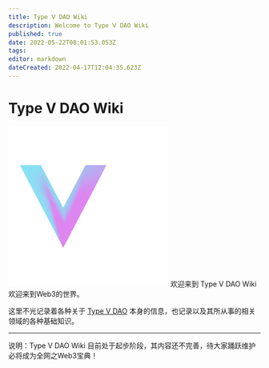 ```yaml
---
title: Type Ⅴ DAO Wiki
description: Welcome to Type Ⅴ DAO Wiki
published: true
date: 2022-05-22T08:01:53.053Z
tags: 
editor: markdown
dateCreated: 2022-04-17T12:04:35.623Z
---
```


# Type Ⅴ DAO Wiki
![tvdwiki.png](/tvdwiki.png)
欢迎来到 Type Ⅴ DAO Wiki
欢迎来到Web3的世界。

这里不光记录着各种关于 [Type V DAO](TypeVDAO) 本身的信息，也记录以及其所从事的相关领域的各种基础知识。


---
说明：Type V DAO Wiki 目前处于起步阶段，其内容还不完善，待大家踊跃维护必将成为全网之Web3宝典！